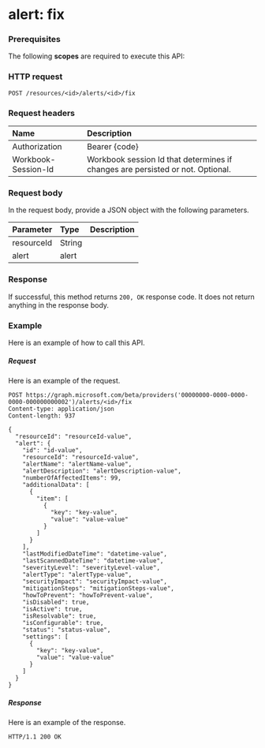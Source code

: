 # alert: fix


### Prerequisites
The following **scopes** are required to execute this API: 
### HTTP request
<!-- { "blockType": "ignored" } -->
```http
POST /resources/<id>/alerts/<id>/fix

```
### Request headers
| Name       | Description|
|:---------------|:----------|
| Authorization  | Bearer {code}|
| Workbook-Session-Id  | Workbook session Id that determines if changes are persisted or not. Optional.|

### Request body
In the request body, provide a JSON object with the following parameters.

| Parameter	   | Type	|Description|
|:---------------|:--------|:----------|
|resourceId|String||
|alert|alert||

### Response
If successful, this method returns `200, OK` response code. It does not return anything in the response body.

### Example
Here is an example of how to call this API.
##### Request
Here is an example of the request.
<!-- {
  "blockType": "request",
  "name": "alert_fix"
}-->
```http
POST https://graph.microsoft.com/beta/providers('00000000-0000-0000-0000-000000000002')/alerts/<id>/fix
Content-type: application/json
Content-length: 937

{
  "resourceId": "resourceId-value",
  "alert": {
    "id": "id-value",
    "resourceId": "resourceId-value",
    "alertName": "alertName-value",
    "alertDescription": "alertDescription-value",
    "numberOfAffectedItems": 99,
    "additionalData": [
      {
        "item": [
          {
            "key": "key-value",
            "value": "value-value"
          }
        ]
      }
    ],
    "lastModifiedDateTime": "datetime-value",
    "lastScannedDateTime": "datetime-value",
    "severityLevel": "severityLevel-value",
    "alertType": "alertType-value",
    "securityImpact": "securityImpact-value",
    "mitigationSteps": "mitigationSteps-value",
    "howToPrevent": "howToPrevent-value",
    "isDisabled": true,
    "isActive": true,
    "isResolvable": true,
    "isConfigurable": true,
    "status": "status-value",
    "settings": [
      {
        "key": "key-value",
        "value": "value-value"
      }
    ]
  }
}
```

##### Response
Here is an example of the response. 
<!-- {
  "blockType": "response",
  "truncated": true,
  "@odata.type": "microsoft.graph.None"
} -->
```http
HTTP/1.1 200 OK
```

<!-- uuid: 8fcb5dbc-d5aa-4681-8e31-b001d5168d79
2015-10-25 14:57:30 UTC -->
<!-- {
  "type": "#page.annotation",
  "description": "alert: fix",
  "keywords": "",
  "section": "documentation",
  "tocPath": ""
}-->